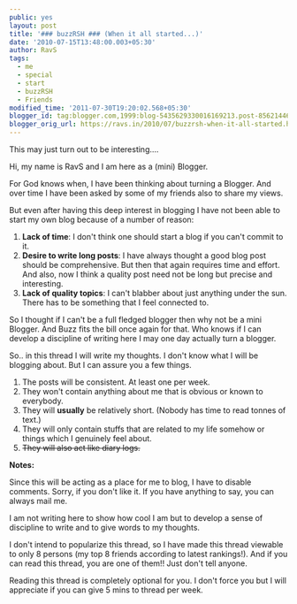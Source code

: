 ```yaml
---
public: yes
layout: post
title: '### buzzRSH ### (When it all started...)'
date: '2010-07-15T13:48:00.003+05:30'
author: RavS
tags:
  - me
  - special
  - start
  - buzzRSH
  - Friends
modified_time: '2011-07-30T19:20:02.568+05:30'
blogger_id: tag:blogger.com,1999:blog-5435629330016169213.post-85621446573780874
blogger_orig_url: https://ravs.in/2010/07/buzzrsh-when-it-all-started.html
---
```


This may just turn out to be interesting....

Hi, my name is RavS and I am here as a (mini) Blogger.

For God knows when, I have been thinking about turning a Blogger. And over time I have been asked by some of my friends also to share my views.

But even after having this deep interest in blogging I have not been able to start my own blog because of a number of reason:

1. **Lack of time**: I don't think one should start a blog if you can't commit to it.
2. **Desire to write long posts**: I have always thought a good blog post should be comprehensive. But then that again requires time and effort. And also, now I think a quality post need not be long but precise and interesting.
3. **Lack of quality topics**: I can't blabber about just anything under the sun. There has to be something that I feel connected to.

So I thought if I can't be a full fledged blogger then why not be a mini Blogger. And Buzz fits the bill once again for that. Who knows if I can develop a discipline of writing here I may one day actually turn a blogger.

So.. in this thread I will write my thoughts. I don't know what I will be blogging about. But I can assure you a few things.

1. The posts will be consistent. At least one per week.
2. They won't contain anything about me that is obvious or known to everybody.
3. They will **usually** be relatively short. (Nobody has time to read tonnes of text.)
4. They will only contain stuffs that are related to my life somehow or things which I genuinely feel about.
5. ~~They will also act like diary logs.~~

**Notes:**

Since this will be acting as a place for me to blog, I have to disable comments. Sorry, if you don't like it. If you have anything to say, you can always mail me.

I am not writing here to show how cool I am but to develop a sense of discipline to write and to give words to my thoughts.

I don't intend to popularize this thread, so I have made this thread viewable to only 8 persons (my top 8 friends according to latest rankings!). And if you can read this thread, you are one of them!! Just don't tell anyone.

Reading this thread is completely optional for you. I don't force you but I will appreciate if you can give 5 mins to thread per week.
